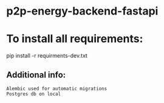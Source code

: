 # p2p-energy-backend-fastapi

# To install all requirements:
pip install -r requirments-dev.txt

## Additional info:
    Alembic used for automatic migrations
    Postgres db on local
    